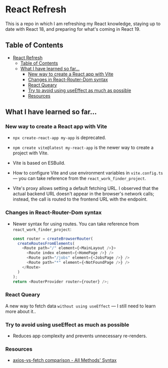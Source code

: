 # React Refresh

This is a repo in which I am refreshing my React knowledge, staying up to date with React 18, and preparing for what's coming in React 19.

## Table of Contents

- [React Refresh](#react-refresh)
  - [Table of Contents](#table-of-contents)
  - [What I have learned so far...](#what-i-have-learned-so-far)
    - [New way to create a React app with Vite](#new-way-to-create-a-react-app-with-vite)
    - [Changes in React-Router-Dom syntax](#changes-in-react-router-dom-syntax)
    - [React Queary](#react-queary)
    - [Try to avoid using useEffect as much as possible](#try-to-avoid-using-useeffect-as-much-as-possible)
    - [Resources](#resources)

## What I have learned so far...

### New way to create a React app with Vite

- `npx create-react-app my-app` is deprecated.
- `npm create vite@latest my-react-app` is the newer way to create a project with Vite.
- Vite is based on ESBuild.

- How to configure Vite and use environment variables in `vite.config.ts` — you can take reference from the `react_work_finder_project`.
- Vite's proxy allows setting a default fetching URL. I observed that the actual backend URL doesn't appear in the browser's network calls; instead, the call is routed to the frontend URL with the endpoint.

### Changes in React-Router-Dom syntax

- Newer syntax for using routes. You can take reference from `react_work_finder_project`:

  ```ts
  const router = createBrowserRouter(
    createRoutesFromElements(
      <Route path="/" element={<MainLayout />}>
        <Route index element={<HomePage />} />
        <Route path="/jobs" element={<JobsPage />} />
        <Route path="*" element={<NotFoundPage />} />
      </Route>
    )
  );
  return <RouterProvider router={router} />;
  ```

### React Queary

A new way to fetch data `without using useEffect` — I still need to learn more about it..

### Try to avoid using useEffect as much as possible

- Reduces app complexity and prevents unnecessary re-renders.

### Resources

- [axios-vs-fetch comparison - All Methods' Syntax](https://jasonwatmore.com/post/2021/10/03/axios-vs-fetch-http-post-request-comparison-by-example)
